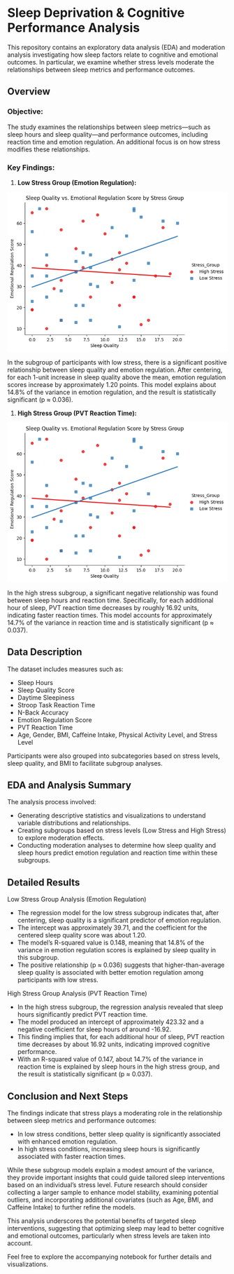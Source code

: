 # Sleep Deprivation & Cognitive Performance Analysis

This repository contains an exploratory data analysis (EDA) and moderation analysis investigating how sleep factors relate to cognitive and emotional outcomes. In particular, we examine whether stress levels moderate the relationships between sleep metrics and performance outcomes.

## Overview

### Objective:

The study examines the relationships between sleep metrics—such as sleep hours and sleep quality—and performance outcomes, including reaction time and emotion regulation. An additional focus is on how stress modifies these relationships.

### Key Findings:

1. **Low Stress Group (Emotion Regulation):**

![Low Stress in Emotional Regulation vs Sleep Quality](assets/LowStress_Emotions.png)

In the subgroup of participants with low stress, there is a significant positive relationship between sleep quality and emotion regulation. After centering, for each 1-unit increase in sleep quality above the mean, emotion regulation scores increase by approximately 1.20 points. This model explains about 14.8% of the variance in emotion regulation, and the result is statistically significant (p ≈ 0.036).

1. **High Stress Group (PVT Reaction Time):**

![High Stress in PVT Reaction Time vs Sleep Hours](assets/LowStress_Emotions.png)

In the high stress subgroup, a significant negative relationship was found between sleep hours and reaction time. Specifically, for each additional hour of sleep, PVT reaction time decreases by roughly 16.92 units, indicating faster reaction times. This model accounts for approximately 14.7% of the variance in reaction time and is statistically significant (p ≈ 0.037).

## Data Description

The dataset includes measures such as:

- Sleep Hours
- Sleep Quality Score
- Daytime Sleepiness
- Stroop Task Reaction Time
- N-Back Accuracy
- Emotion Regulation Score
- PVT Reaction Time
- Age, Gender, BMI, Caffeine Intake, Physical Activity Level, and Stress Level

Participants were also grouped into subcategories based on stress levels, sleep quality, and BMI to facilitate subgroup analyses.

## EDA and Analysis Summary

The analysis process involved:

- Generating descriptive statistics and visualizations to understand variable distributions and relationships.
- Creating subgroups based on stress levels (Low Stress and High Stress) to explore moderation effects.
- Conducting moderation analyses to determine how sleep quality and sleep hours predict emotion regulation and reaction time within these subgroups.

## Detailed Results

Low Stress Group Analysis (Emotion Regulation)

- The regression model for the low stress subgroup indicates that, after centering, sleep quality is a significant predictor of emotion regulation.
- The intercept was approximately 39.71, and the coefficient for the centered sleep quality score was about 1.20.
- The model’s R-squared value is 0.148, meaning that 14.8% of the variance in emotion regulation scores is explained by sleep quality in this subgroup.
- The positive relationship (p ≈ 0.036) suggests that higher-than-average sleep quality is associated with better emotion regulation among participants with low stress.

High Stress Group Analysis (PVT Reaction Time)

- In the high stress subgroup, the regression analysis revealed that sleep hours significantly predict PVT reaction time.
- The model produced an intercept of approximately 423.32 and a negative coefficient for sleep hours of around -16.92.
- This finding implies that, for each additional hour of sleep, PVT reaction time decreases by about 16.92 units, indicating improved cognitive performance.
- With an R-squared value of 0.147, about 14.7% of the variance in reaction time is explained by sleep hours in the high stress group, and the result is statistically significant (p ≈ 0.037).

## Conclusion and Next Steps

The findings indicate that stress plays a moderating role in the relationship between sleep metrics and performance outcomes:

- In low stress conditions, better sleep quality is significantly associated with enhanced emotion regulation.
- In high stress conditions, increasing sleep hours is significantly associated with faster reaction times.

While these subgroup models explain a modest amount of the variance, they provide important insights that could guide tailored sleep interventions based on an individual’s stress level. Future research should consider collecting a larger sample to enhance model stability, examining potential outliers, and incorporating additional covariates (such as Age, BMI, and Caffeine Intake) to further refine the models.

This analysis underscores the potential benefits of targeted sleep interventions, suggesting that optimizing sleep may lead to better cognitive and emotional outcomes, particularly when stress levels are taken into account.

Feel free to explore the accompanying notebook for further details and visualizations.
